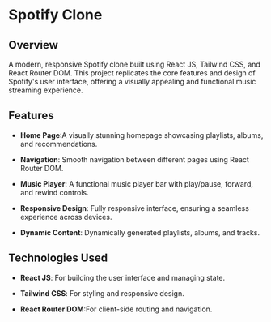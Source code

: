 # Spotify Clone


## Overview
A modern, responsive Spotify clone built using React JS, Tailwind CSS, and React Router DOM. This project replicates the core features and design of Spotify's user interface, offering a visually appealing and functional music streaming experience.



## Features

- **Home Page**:A visually stunning homepage showcasing playlists, albums, and recommendations.

- **Navigation**: Smooth navigation between different pages using React Router DOM.


- **Music Player**:  A functional music player bar with play/pause, forward, and rewind controls.


- **Responsive Design**: Fully responsive interface, ensuring a seamless experience across devices.

- **Dynamic Content**:  Dynamically generated playlists, albums, and tracks.


## Technologies Used

- **React JS**: For building the user interface and managing state.

- **Tailwind CSS**: For styling and responsive design.
- **React Router DOM**:For client-side routing and navigation.